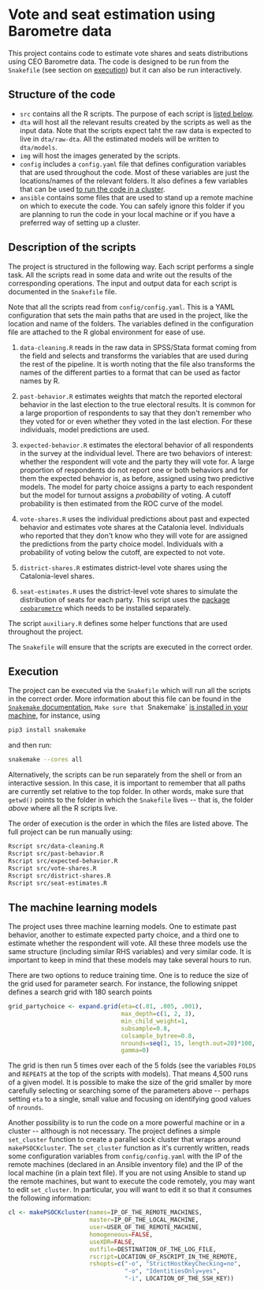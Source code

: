 # Vote and seat estimation using Barometre data

This project contains code to estimate vote shares and seats
distributions using CEO Barometre data. The code is designed to be run
from the `Snakefile` (see section on [execution](#execution)) but it
can also be run interactively.

## Structure of the code

- `src` contains all the R scripts. The purpose of each script is
  [listed below](#description-of-the-scripts).
- `dta` will host all the relevant results created by the scripts as
  well as the input data. Note that the scripts expect taht the raw
  data is expected to live in `dta/raw-dta`. All the estimated models
  will be written to `dta/models`.
- `img` will host the images generated by the scripts. 
- `config` includes a `config.yaml` file that defines configuration
  variables that are used throughout the code. Most of these variables
  are just the locations/names of the relevant folders. It also
  defines a few variables that can be used [to run the code in a
  cluster](#the-machine-learning-models).
- `ansible` contains some files that are used to stand up a remote
  machine on which to execute the code. You can safely ignore this
  folder if you are planning to run the code in your local machine or
  if you have a preferred way of setting up a cluster.
  
## Description of the scripts

The project is structured in the following way. Each script performs a
single task. All the scripts read in some data and write out the
results of the corresponding operations. The input and output data for
each script is documented in the `Snakefile` file.

Note that all the scripts read from `config/config.yaml`. This is a
YAML configuration that sets the main paths that are used in the
project, like the location and name of the folders. The variables
defined in the configuration file are attached to the R global
environment for ease of use.

1. `data-cleaning.R` reads in the raw data in SPSS/Stata format coming
   from the field and selects and transforms the variables that are
   used during the rest of the pipeline. It is worth noting that the
   file also transforms the names of the different parties to a format
   that can be used as factor names by R.

2. `past-behavior.R` estimates weights that match the reported
   electoral behavior in the last election to the true electoral
   results. It is common for a large proportion of respondents to say
   that they don't remember who they voted for or even whether they
   voted in the last election. For these individuals, model
   predictions are used. 
   
3. `expected-behavior.R` estimates the electoral behavior of all
   respondents in the survey at the individual level. There are two
   behaviors of interest: whether the respondent will vote and the
   party they will vote for. A large proportion of respondents do not
   report one or both behaviors and for them the expected behavior is,
   as before, assigned using two predictive models. The model for
   party choice assigns a party to each respondent but the model for
   turnout assigns a _probability_ of voting. A cutoff probability is
   then estimated from the ROC curve of the model.
  
4. `vote-shares.R` uses the individual predictions about past and
   expected behavior and estimates vote shares at the Catalonia level.
   Individuals who reported that they don't know who they will vote
   for are assigned the predictions from the party choice model.
   Individuals with a probability of voting below the cutoff, are
   expected to not vote.

5. `district-shares.R` estimates district-level vote shares using the
   Catalonia-level shares.
  
6. `seat-estimates.R` uses the district-level vote shares to simulate
  the distribution of seats for each party. This script uses the
  [package `ceobarometre`](https://github.com/griverorz/ceo-barometre)
  which needs to be installed separately.
  
The script `auxiliary.R` defines some helper functions that are used
throughout the project.

The `Snakefile` will ensure that the scripts are executed in the
correct order. 

## Execution

The project can be executed via the `Snakefile` which will run all the
scripts in the correct order. More information about this file can be
found in the [`Snakemake`
documentation.](https://snakemake.readthedocs.io/en/stable/tutorial/short.html)
`Make sure that `Snakemake` [is installed in your
machine,](https://snakemake.readthedocs.io/en/stable/getting_started/installation.html)
for instance, using

```bash
pip3 install snakemake
```

and then run:

```bash
snakemake --cores all
```

Alternatively, the scripts can be run separately from the shell or
from an interactive session. In this case, it is important to remember
that all paths are currently set relative to the top folder. In other
words, make sure that `getwd()` points to the folder in which the
`Snakefile` lives -- that is, the folder _above_ where all the R
scripts live.

The order of execution is the order in which the files are listed
above. The full project can be run manually using:

```bash
Rscript src/data-cleaning.R
Rscript src/past-behavior.R
Rscript src/expected-behavior.R
Rscript src/vote-shares.R
Rscript src/district-shares.R
Rscript src/seat-estimates.R
```

## The machine learning models

The project uses three machine learning models. One to estimate past
behavior, another to estimate expected party choice, and a third one
to estimate whether the respondent will vote. All these three models
use the same structure (including similar RHS variables) and very
similar code. It is important to keep in mind that these models may
take several hours to run. 

There are two options to reduce training time. One is to reduce the
size of the grid used for parameter search. For instance, the
following snippet defines a search grid with 180 search points

```r
grid_partychoice <- expand.grid(eta=c(.01, .005, .001),
                                max_depth=c(1, 2, 3),
                                min_child_weight=1,
                                subsample=0.8,
                                colsample_bytree=0.8,
                                nrounds=seq(1, 15, length.out=20)*100,
                                gamma=0)
```

The grid is then run 5 times over each of the 5 folds (see the
variables `FOLDS` and `REPEATS` at the top of the scripts with
models). That means 4,500 runs of a given model. It is possible to
make the size of the grid smaller by more carefully selecting or
searching some of the parameters above -- perhaps setting `eta` to a
single, small value and focusing on identifying good values of
`nrounds`.

Another possibility is to run the code on a more powerful machine or
in a cluster -- although is not necessary. The project defines a
simple `set_cluster` function to create a parallel sock cluster that
wraps around `makePSOCKcluster`. The `set_cluster` function as it's
currently written, reads some configuration variables from
`config/config.yaml` with the IP of the remote machines (declared in
an Ansible inventory file) and the IP of the local machine (in a plain
text file). If you are not using Ansible to stand up the remote
machines, but want to execute the code remotely, you may want to edit
`set_cluster`. In particular, you will want to edit it so that it
consumes the following information:

```r
cl <- makePSOCKcluster(names=IP_OF_THE_REMOTE_MACHINES,
                       master=IP_OF_THE_LOCAL_MACHINE,
                       user=USER_OF_THE_REMOTE_MACHINE,
                       homogeneous=FALSE,
                       useXDR=FALSE,
                       outfile=DESTINATION_OF_THE_LOG_FILE,
                       rscript=LOCATION_OF_RSCRIPT_IN_THE_REMOTE,
                       rshopts=c("-o", "StrictHostKeyChecking=no",
                                 "-o", "IdentitiesOnly=yes",
                                 "-i", LOCATION_OF_THE_SSH_KEY))
```
